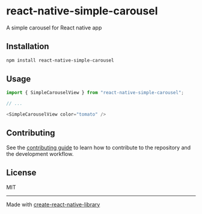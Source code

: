 # react-native-simple-carousel

A simple carousel for React native app

## Installation

```sh
npm install react-native-simple-carousel
```

## Usage

```js
import { SimpleCarouselView } from "react-native-simple-carousel";

// ...

<SimpleCarouselView color="tomato" />
```

## Contributing

See the [contributing guide](CONTRIBUTING.md) to learn how to contribute to the repository and the development workflow.

## License

MIT

---

Made with [create-react-native-library](https://github.com/callstack/react-native-builder-bob)
